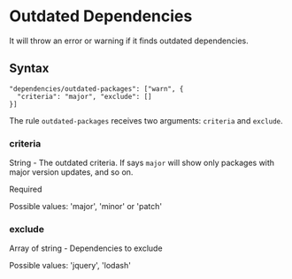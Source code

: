 # Outdated Dependencies

It will throw an error or warning if it finds outdated dependencies.

## Syntax

```
"dependencies/outdated-packages": ["warn", {
  "criteria": "major", "exclude": []
}]
```

The rule `outdated-packages` receives two arguments: `criteria` and `exclude`.

### criteria

String - The outdated criteria. If says `major` will show only packages with major version updates, and so on.

Required

Possible values: 'major', 'minor' or 'patch'

### exclude

Array of string - Dependencies to exclude

Possible values: 'jquery', 'lodash'
